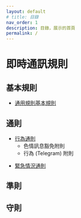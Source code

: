 ```yaml
---
layout: default
# title: 目錄
nav_order: 1
description: 目錄，展示的首頁
permalink: /
---
```


# 即時通訊規則

## 基本規則

- [通用規則基本規則](principles/gcbr.html)
<!-- - 條文釋義基本規則 -->
<!-- - [成文規則標準基本規則](principles/sebr.md) -->

## 通則

- [行為通則](provisions/bgr.html)
  - 色情訊息豁免附則
  - 行為 (Telegram) 附則
<!-- - [群組及頻道通則](provisions/gacgr.md) -->
- [緊急情況通則](provisions/egr.html)
<!-- - 權限通則 -->
<!-- - 爭議解決通則 -->
<!-- - 行政申訴通則 -->
<!-- - 審裁程序通則 -->
<!-- - 上訴通則 -->
<!-- - 證據通則 -->
<!-- - 處罰及救濟通則 -->
<!-- - 機器人及指令通則 -->

## 準則

<!-- - 查證制度準則 -->
<!-- - 審裁群組準則 -->
<!-- - 自動確認群準則 -->

## 守則

<!-- 持權限人員守則 -->
